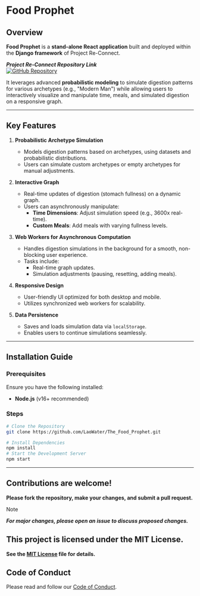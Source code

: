 # Food Prophet

## Overview
**Food Prophet** is a **stand-alone React application** built and deployed within the **Django framework** of Project Re-Connect.

***Project Re-Connect Repository Link***  
[![GitHub Repository](https://img.shields.io/badge/Repository-Visit-blue?logo=github)](https://github.com/LaoWater/reconnectv2)

It leverages advanced **probabilistic modeling** to simulate digestion patterns for various archetypes (e.g., "Modern Man") while allowing users to interactively visualize and manipulate time, meals, and simulated digestion on a responsive graph.

---

## Key Features
1. **Probabilistic Archetype Simulation**
   - Models digestion patterns based on archetypes, using datasets and probabilistic distributions.
   - Users can simulate custom archetypes or empty archetypes for manual adjustments.

2. **Interactive Graph**
   - Real-time updates of digestion (stomach fullness) on a dynamic graph.
   - Users can asynchronously manipulate:
     - **Time Dimensions**: Adjust simulation speed (e.g., 3600x real-time).
     - **Custom Meals**: Add meals with varying fullness levels.

3. **Web Workers for Asynchronous Computation**
   - Handles digestion simulations in the background for a smooth, non-blocking user experience.
   - Tasks include:
     - Real-time graph updates.
     - Simulation adjustments (pausing, resetting, adding meals).

4. **Responsive Design**
   - User-friendly UI optimized for both desktop and mobile.
   - Utilizes synchronized web workers for scalability.

5. **Data Persistence**
   - Saves and loads simulation data via `localStorage`.
   - Enables users to continue simulations seamlessly.

---

## Installation Guide

### Prerequisites
Ensure you have the following installed:
- **Node.js** (v16+ recommended)

### Steps

```bash
# Clone the Repository
git clone https://github.com/LaoWater/The_Food_Prophet.git
```

```bash
# Install Dependencies
npm install
# Start the Development Server
npm start
```

---

## Contributions are welcome!
**Please fork the repository, make your changes, and submit a pull request.**  
> [!NOTE]
> ***For major changes, please open an issue to discuss proposed changes.***

## This project is licensed under the MIT License.
**See the [MIT License](LICENSE) file for details.**

## Code of Conduct

Please read and follow our [Code of Conduct](CODE_OF_CONDUCT.md).
